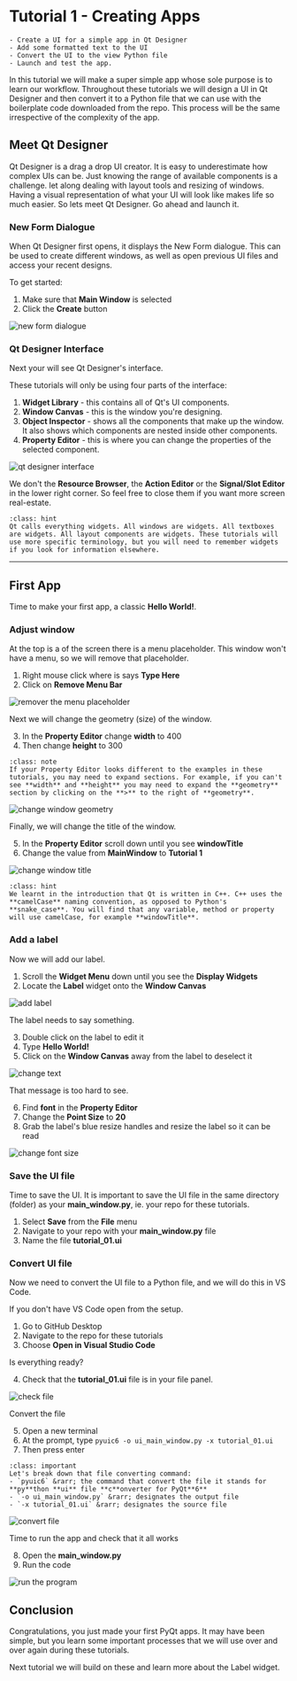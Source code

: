 # Tutorial 1 - Creating Apps

```{admonition} In this tutorial you will:
- Create a UI for a simple app in Qt Designer
- Add some formatted text to the UI
- Convert the UI to the view Python file
- Launch and test the app.
```

In this tutorial we will make a super simple app whose sole purpose is to learn our workflow. Throughout these tutorials we will design a UI in Qt Designer and then convert it to a Python file that we can use with the boilerplate code downloaded from the repo. This process will be the same irrespective of the complexity of the app.

## Meet Qt Designer

Qt Designer is a drag a drop UI creator. It is easy to underestimate how complex UIs can be. Just knowing the range of available components is a challenge. let along dealing with layout tools and resizing of windows. Having a visual representation of what your UI will look like makes life so much easier. So lets meet Qt Designer. Go ahead and launch it.

### New Form Dialogue

When Qt Designer first opens, it displays the New Form dialogue. This can be used to create different windows, as well as open previous UI files and access your recent designs.

To get started:

1. Make sure that **Main Window** is selected
2. Click the **Create** button

![new form dialogue](./assets/img/03/qtd_newform.png)

### Qt Designer Interface

Next your will see Qt Designer's interface.

These tutorials will only be using four parts of the interface:

1. **Widget Library** - this contains all of Qt's UI components.
2. **Window Canvas** - this is the window you're designing.
3. **Object Inspector** - shows all the components that make up the window. It also shows which components are nested inside other components.
4. **Property Editor** - this is where you can change the properties of the selected component.

![qt designer interface](./assets/img/03/qtd_interface.png)

We don't the **Resource Browser**, the **Action Editor** or the **Signal/Slot Editor** in the lower right corner. So feel free to close them if you want more screen real-estate.

```{admonition} A word on widets
:class: hint
Qt calls everything widgets. All windows are widgets. All textboxes are widgets. All layout components are widgets. These tutorials will use more specific terminology, but you will need to remember widgets if you look for information elsewhere.
```

---

## First App

Time to make your first app, a classic **Hello World!**.

### Adjust window

At the top is a of the screen there is a menu placeholder. This window won't have a menu, so we will remove that placeholder.

1. Right mouse click where is says **Type Here**
2. Click on **Remove Menu Bar**

![remover the menu placeholder](./assets/img/03/01_remove_menu.gif)

Next we will change the geometry (size) of the window.

3. In the **Property Editor** change **width** to 400
4. Then change **height** to 300

```{admonition} Expanding **Property Editor**
:class: note
If your Property Editor looks different to the examples in these tutorials, you may need to expand sections. For example, if you can't see **width** and **height** you may need to expand the **geometry** section by clicking on the **>** to the right of **geometry**.
```

![change window geometry](./assets/img/03/02_geometry.gif)

Finally, we will change the title of the window.

5. In the **Property Editor** scroll down until you see **windowTitle**
6. Change the value from **MainWindow** to **Tutorial 1**

![change window title](./assets/img/03/03_widnow_title.gif)

```{admonition} Naming conventions
:class: hint
We learnt in the introduction that Qt is written in C++. C++ uses the **camelCase** naming convention, as opposed to Python's **snake_case**. You will find that any variable, method or property will use camelCase, for example **windowTitle**.
```

### Add a label

Now we will add our label.

1. Scroll the **Widget Menu** down until you see the **Display Widgets**
2. Locate the **Label** widget onto the **Window Canvas**

![add label](./assets/img/03/04_add_label.gif)

The label needs to say something.

3. Double click on the label to edit it
4. Type **Hello World!**
5. Click on the **Window Canvas** away from the label to deselect it

![change text](./assets/img/03/05_change_text.gif)

That message is too hard to see.

6. Find **font** in the **Property Editor**
7. Change the **Point Size** to **20**
8. Grab the label's blue resize handles and resize the label so it can be read

![change font size](./assets/img/03/06_resize_font.gif)

### Save the UI file

Time to save the UI. It is important to save the UI file in the same directory (folder) as your **main_window.py**, ie. your repo for these tutorials.

1. Select **Save** from the **File** menu
2. Navigate to your repo with your **main_window.py** file
3. Name the file **tutorial_01.ui**

### Convert UI file

Now we need to convert the UI file to a Python file, and we will do this in VS Code.

If you don't have VS Code open from the setup.

1. Go to GitHub Desktop
2. Navigate to the repo for these tutorials
3. Choose **Open in Visual Studio Code**

Is everything ready?

4. Check that the **tutorial_01.ui** file is in your file panel.

![check file](./assets/img/03/vsc_check_file.png)

Convert the file

5. Open a new terminal
6. At the prompt, type `pyuic6 -o ui_main_window.py -x tutorial_01.ui`
7. Then press enter

```{admonition} The convert command
:class: important
Let's break down that file converting command:
- `pyuic6` &rarr; the command that convert the file it stands for **py**thon **ui** file **c**onverter for PyQt**6**
- `-o ui_main_window.py` &rarr; designates the output file
- `-x tutorial_01.ui` &rarr; designates the source file
```

![convert file](./assets/img/03/07_convert_file.gif)

Time to run the app and check that it all works

8. Open the **main_window.py**
9. Run the code

![run the program](./assets/img/03/08_run.gif)

## Conclusion

Congratulations, you just made your first PyQt apps. It may have been simple, but you learn some important processes that we will use over and over again during these tutorials.

Next tutorial we will build on these and learn more about the Label widget.